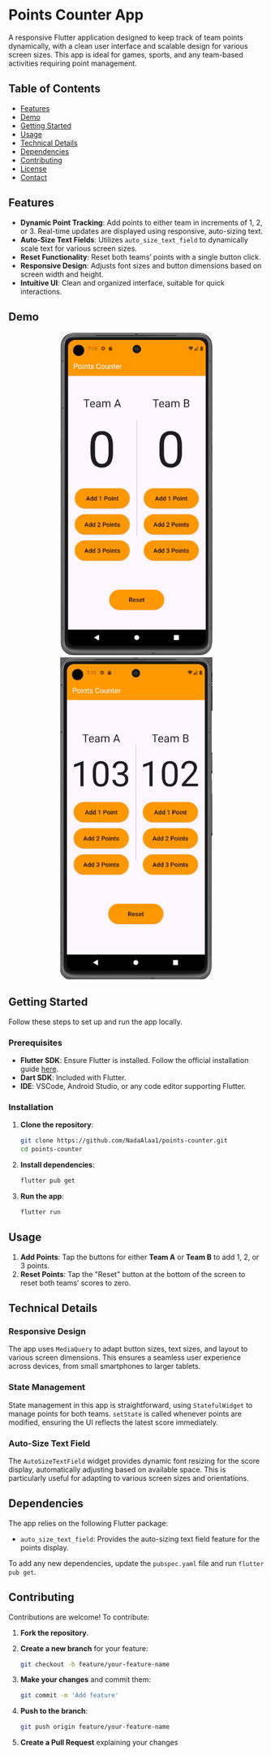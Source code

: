 # Points Counter App

A responsive Flutter application designed to keep track of team points dynamically, with a clean user interface and scalable design for various screen sizes. This app is ideal for games, sports, and any team-based activities requiring point management.

## Table of Contents

- [Features](#features)
- [Demo](#demo)
- [Getting Started](#getting-started)
- [Usage](#usage)
- [Technical Details](#technical-details)
- [Dependencies](#dependencies)
- [Contributing](#contributing)
- [License](#license)
- [Contact](#contact)

## Features

- **Dynamic Point Tracking**: Add points to either team in increments of 1, 2, or 3. Real-time updates are displayed using responsive, auto-sizing text.
- **Auto-Size Text Fields**: Utilizes `auto_size_text_field` to dynamically scale text for various screen sizes.
- **Reset Functionality**: Reset both teams’ points with a single button click.
- **Responsive Design**: Adjusts font sizes and button dimensions based on screen width and height.
- **Intuitive UI**: Clean and organized interface, suitable for quick interactions.

## Demo

<p align="center">
  <img src="assets/screenshots/home_screen.png" alt="Home Screen" width="300">
  <img src="assets/screenshots/points_added.png" alt="Points Added" width="300">
</p>


## Getting Started

Follow these steps to set up and run the app locally.

### Prerequisites

- **Flutter SDK**: Ensure Flutter is installed. Follow the official installation guide [here](https://flutter.dev/docs/get-started/install).
- **Dart SDK**: Included with Flutter.
- **IDE**: VSCode, Android Studio, or any code editor supporting Flutter.

### Installation

1. **Clone the repository**:
   ```bash
   git clone https://github.com/NadaAlaa1/points-counter.git
   cd points-counter
   
2. **Install dependencies**:
   ```bash
   flutter pub get
   
3. **Run the app**:
   ```bash
   flutter run

## Usage

1. **Add Points**: Tap the buttons for either **Team A** or **Team B** to add 1, 2, or 3 points.
2. **Reset Points**: Tap the "Reset" button at the bottom of the screen to reset both teams’ scores to zero.

## Technical Details

### Responsive Design

The app uses `MediaQuery` to adapt button sizes, text sizes, and layout to various screen dimensions. This ensures a seamless user experience across devices, from small smartphones to larger tablets.

### State Management

State management in this app is straightforward, using `StatefulWidget` to manage points for both teams. `setState` is called whenever points are modified, ensuring the UI reflects the latest score immediately.

### Auto-Size Text Field

The `AutoSizeTextField` widget provides dynamic font resizing for the score display, automatically adjusting based on available space. This is particularly useful for adapting to various screen sizes and orientations.

## Dependencies

The app relies on the following Flutter package:

- `auto_size_text_field`: Provides the auto-sizing text field feature for the points display.

To add any new dependencies, update the `pubspec.yaml` file and run `flutter pub get`.

## Contributing

Contributions are welcome! To contribute:

1. **Fork the repository**.

2. **Create a new branch** for your feature:
   ```bash
   git checkout -b feature/your-feature-name

3. **Make your changes** and commit them:
   ```bash
   git commit -m 'Add feature'

4. **Push to the branch**:
   ```bash
   git push origin feature/your-feature-name

5. **Create a Pull Request** explaining your changes

